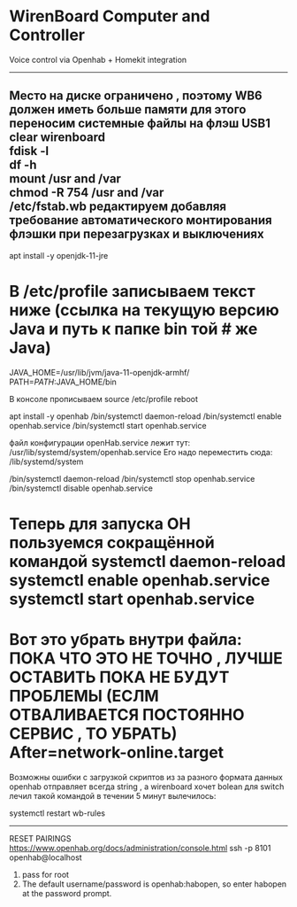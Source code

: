 # WirenBoard Computer and Controller
Voice control via Openhab + Homekit integration

-----
Место на диске ограничено , поэтому WB6 должен иметь больше памяти для этого переносим системные файлы на флэш USB1  
    clear wirenboard  
    fdisk -l  
    df -h  
    mount /usr and /var  
    chmod -R 754 /usr and /var  
/etc/fstab.wb редактируем добавляя требование автоматического монтирования флэшки при перезагрузках и выключениях  
-----

apt install -y openjdk-11-jre

# В /etc/profile записываем текст ниже (ссылка на текущую версию Java и путь к папке bin той # же Java)

JAVA_HOME=/usr/lib/jvm/java-11-openjdk-armhf/
PATH=$PATH:$JAVA_HOME/bin

В консоле прописываем 
source /etc/profile
reboot

apt install -y openhab
/bin/systemctl daemon-reload
/bin/systemctl enable openhab.service
/bin/systemctl start openhab.service

файл конфигурации openHab.service лежит тут:
/usr/lib/systemd/system/openhab.service
Его надо переместить сюда:
/lib/systemd/system

/bin/systemctl daemon-reload
/bin/systemctl stop openhab.service
/bin/systemctl disable openhab.service

Теперь для запуска OH пользуемся сокращённой командой
systemctl daemon-reload
systemctl enable openhab.service
systemctl start openhab.service
===========================
Вот это убрать внутри файла: ПОКА ЧТО ЭТО НЕ ТОЧНО , ЛУЧШЕ ОСТАВИТЬ ПОКА НЕ БУДУТ ПРОБЛЕМЫ (ЕСЛМ ОТВАЛИВАЕТСЯ ПОСТОЯННО СЕРВИС , ТО УБРАТЬ)
After=network-online.target
===========================

Возможны ошибки с загрузкой скриптов из за разного формата данных openhab отправляет всегда string , а wirenboard хочет bolean для switch 
лечил такой командой в течении 5 минут вылечилось:

systemctl restart wb-rules



-------
RESET PAIRINGS
https://www.openhab.org/docs/administration/console.html
ssh -p 8101 openhab@localhost
1) pass for root
2) The default username/password is openhab:habopen, so enter habopen at the password prompt.
